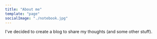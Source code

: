 ```yaml
---
title: "About me"
template: "page"
socialImage: "./notebook.jpg"
---
```


I've decided to create a blog to share my thoughts (and some other stuff).